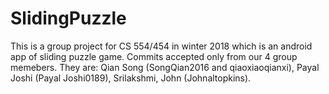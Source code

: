# SlidingPuzzle
This is a group project for CS 554/454 in winter 2018 which is an android app of sliding puzzle game.
Commits accepted only from our 4 group memebers. They are: Qian Song (SongQian2016 and qiaoxiaoqianxi), Payal Joshi (Payal Joshi0189), Srilakshmi, John (Johnaltopkins). 



